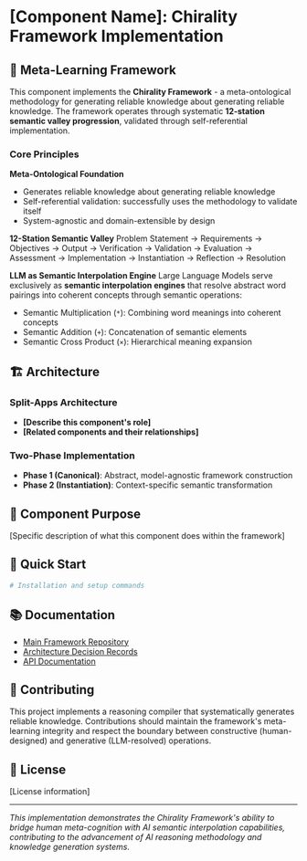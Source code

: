 # [Component Name]: Chirality Framework Implementation

## 🧠 Meta-Learning Framework

This component implements the **Chirality Framework** - a meta-ontological methodology for generating reliable knowledge about generating reliable knowledge. The framework operates through systematic **12-station semantic valley progression**, validated through self-referential implementation.

### Core Principles

**Meta-Ontological Foundation**
- Generates reliable knowledge about generating reliable knowledge
- Self-referential validation: successfully uses the methodology to validate itself
- System-agnostic and domain-extensible by design

**12-Station Semantic Valley**
Problem Statement → Requirements → Objectives → Output → Verification → Validation → Evaluation → Assessment → Implementation → Instantiation → Reflection → Resolution

**LLM as Semantic Interpolation Engine**
Large Language Models serve exclusively as **semantic interpolation engines** that resolve abstract word pairings into coherent concepts through semantic operations:
- Semantic Multiplication (`*`): Combining word meanings into coherent concepts
- Semantic Addition (`+`): Concatenation of semantic elements  
- Semantic Cross Product (`×`): Hierarchical meaning expansion

## 🏗️ Architecture

### Split-Apps Architecture
- **[Describe this component's role]**
- **[Related components and their relationships]**

### Two-Phase Implementation
- **Phase 1 (Canonical)**: Abstract, model-agnostic framework construction
- **Phase 2 (Instantiation)**: Context-specific semantic transformation

## 🎯 Component Purpose

[Specific description of what this component does within the framework]

## 🚀 Quick Start

```bash
# Installation and setup commands
```

## 📚 Documentation

- [Main Framework Repository](https://github.com/sgttomas/Chirality-Framework)
- [Architecture Decision Records](./docs/adr/)
- [API Documentation](./docs/API_REFERENCE.md)

## 🤝 Contributing

This project implements a reasoning compiler that systematically generates reliable knowledge. Contributions should maintain the framework's meta-learning integrity and respect the boundary between constructive (human-designed) and generative (LLM-resolved) operations.

## 📄 License

[License information]

---

*This implementation demonstrates the Chirality Framework's ability to bridge human meta-cognition with AI semantic interpolation capabilities, contributing to the advancement of AI reasoning methodology and knowledge generation systems.*